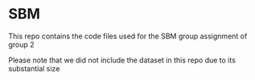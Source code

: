 # SBM
This repo contains the code files used for the SBM group assignment of group 2

Please note that we did not include the dataset in this repo due to its substantial size 
